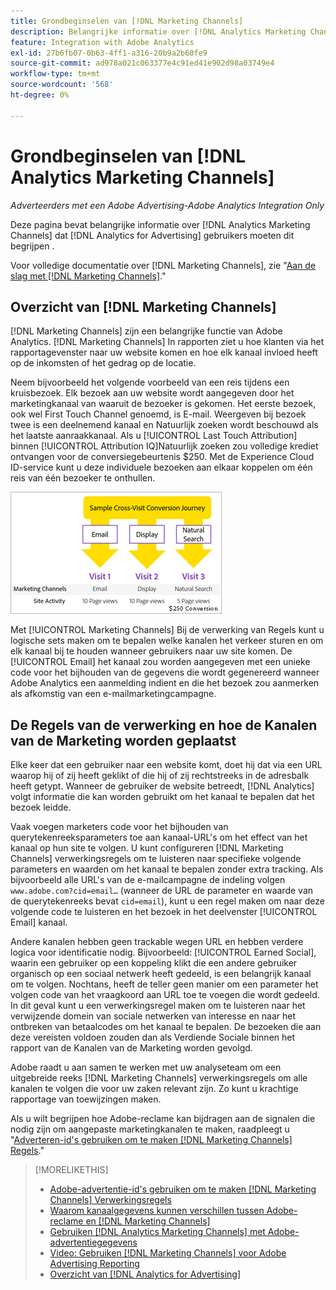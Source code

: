 ```yaml
---
title: Grondbeginselen van [!DNL Marketing Channels]
description: Belangrijke informatie over [!DNL Analytics Marketing Channels] dat [!DNL Analytics for Advertising] gebruikers moeten dit begrijpen.
feature: Integration with Adobe Analytics
exl-id: 27b6fb07-0b63-4ff1-a316-20b9a2b60fe9
source-git-commit: ad978a021c063377e4c91ed41e902d98a03749e4
workflow-type: tm+mt
source-wordcount: '568'
ht-degree: 0%

---
```


# Grondbeginselen van [!DNL Analytics Marketing Channels]

*Adverteerders met een Adobe Advertising-Adobe Analytics Integration Only*

Deze pagina bevat belangrijke informatie over [!DNL Analytics Marketing Channels] dat [!DNL Analytics for Advertising] gebruikers moeten dit begrijpen .

Voor volledige documentatie over [!DNL Marketing Channels], zie &quot;[Aan de slag met [!DNL Marketing Channels]](https://experienceleague.adobe.com/docs/analytics/components/marketing-channels/c-getting-started-mchannel.html).&quot;

## Overzicht van [!DNL Marketing Channels]

[!DNL Marketing Channels] zijn een belangrijke functie van Adobe Analytics. [!DNL Marketing Channels] In rapporten ziet u hoe klanten via het rapportagevenster naar uw website komen en hoe elk kanaal invloed heeft op de inkomsten of het gedrag op de locatie.

Neem bijvoorbeeld het volgende voorbeeld van een reis tijdens een kruisbezoek. Elk bezoek aan uw website wordt aangegeven door het marketingkanaal van waaruit de bezoeker is gekomen. Het eerste bezoek, ook wel First Touch Channel genoemd, is E-mail. Weergeven bij bezoek twee is een deelnemend kanaal en Natuurlijk zoeken wordt beschouwd als het laatste aanraakkanaal. Als u [!UICONTROL Last Touch Attribution] binnen [!UICONTROL Attribution IQ]Natuurlijk zoeken zou volledige krediet ontvangen voor de conversiegebeurtenis $250. Met de Experience Cloud ID-service kunt u deze individuele bezoeken aan elkaar koppelen om één reis van één bezoeker te onthullen.

![Voorbeeld van een reis naar conversie tussen bezoeken in marketingkanalen](/help/integrations/assets/a4adc-mc-sample-journey.png)

Met [!UICONTROL Marketing Channels] Bij de verwerking van Regels kunt u logische sets maken om te bepalen welke kanalen het verkeer sturen en om elk kanaal bij te houden wanneer gebruikers naar uw site komen. De [!UICONTROL Email] het kanaal zou worden aangegeven met een unieke code voor het bijhouden van de gegevens die wordt gegenereerd wanneer Adobe Analytics een aanmelding indient en die het bezoek zou aanmerken als afkomstig van een e-mailmarketingcampagne.

## De Regels van de verwerking en hoe de Kanalen van de Marketing worden geplaatst

Elke keer dat een gebruiker naar een website komt, doet hij dat via een URL waarop hij of zij heeft geklikt of die hij of zij rechtstreeks in de adresbalk heeft getypt. Wanneer de gebruiker de website betreedt, [!DNL Analytics] volgt informatie die kan worden gebruikt om het kanaal te bepalen dat het bezoek leidde.

Vaak voegen marketers code voor het bijhouden van querytekenreeksparameters toe aan kanaal-URL&#39;s om het effect van het kanaal op hun site te volgen. U kunt configureren [!DNL Marketing Channels] verwerkingsregels om te luisteren naar specifieke volgende parameters en waarden om het kanaal te bepalen zonder extra tracking. Als bijvoorbeeld alle URL&#39;s van de e-mailcampagne de indeling volgen `www.adobe.com?cid=email…` (wanneer de URL de parameter en waarde van de querytekenreeks bevat `cid=email`), kunt u een regel maken om naar deze volgende code te luisteren en het bezoek in het deelvenster [!UICONTROL Email] kanaal.

Andere kanalen hebben geen trackable wegen URL en hebben verdere logica voor identificatie nodig. Bijvoorbeeld: [!UICONTROL Earned Social], waarin een gebruiker op een koppeling klikt die een andere gebruiker organisch op een sociaal netwerk heeft gedeeld, is een belangrijk kanaal om te volgen. Nochtans, heeft de teller geen manier om een parameter het volgen code van het vraagkoord aan URL toe te voegen die wordt gedeeld. In dit geval kunt u een verwerkingsregel maken om te luisteren naar het verwijzende domein van sociale netwerken van interesse en naar het ontbreken van betaalcodes om het kanaal te bepalen. De bezoeken die aan deze vereisten voldoen zouden dan als Verdiende Sociale binnen het rapport van de Kanalen van de Marketing worden gevolgd.

Adobe raadt u aan samen te werken met uw analyseteam om een uitgebreide reeks [!DNL Marketing Channels] verwerkingsregels om alle kanalen te volgen die voor uw zaken relevant zijn. Zo kunt u krachtige rapportage van toewijzingen maken.

Als u wilt begrijpen hoe Adobe-reclame kan bijdragen aan de signalen die nodig zijn om aangepaste marketingkanalen te maken, raadpleegt u &quot;[Adverteren-id&#39;s gebruiken om te maken [!DNL Marketing Channels] Regels](mc-ids.md).&quot;

>[!MORELIKETHIS]
>
>* [Adobe-advertentie-id&#39;s gebruiken om te maken [!DNL Marketing Channels] Verwerkingsregels](mc-ids.md)
>* [Waarom kanaalgegevens kunnen verschillen tussen Adobe-reclame en [!DNL Marketing Channels]](mc-data-variances.md)
>* [Gebruiken [!DNL Analytics Marketing Channels] met Adobe-advertentiegegevens](mc-ac-data.md)
>* [Video: Gebruiken [!DNL Marketing Channels] voor Adobe Advertising Reporting](https://experienceleague.adobe.com/docs/advertising-cloud-learn/tutorials/analytics/analytics-reporting-a4adc.html)
>* [Overzicht van [!DNL Analytics for Advertising]](/help/integrations/analytics/overview.md)

